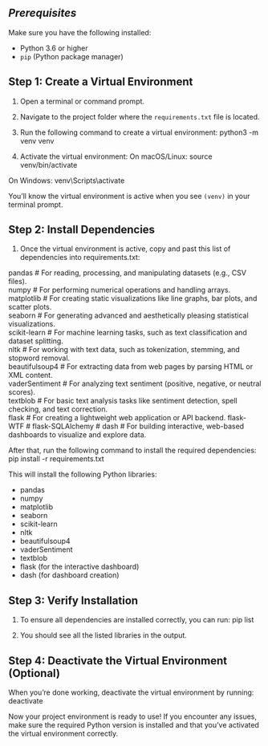 ## *****Prerequisites*****

Make sure you have the following installed:
- Python 3.6 or higher
- `pip` (Python package manager)

## Step 1: Create a Virtual Environment

1. Open a terminal or command prompt.
2. Navigate to the project folder where the `requirements.txt` file is located.
3. Run the following command to create a virtual environment:
python3 -m venv venv

4. Activate the virtual environment:
On macOS/Linux:
source venv/bin/activate

On Windows:
venv\Scripts\activate

You’ll know the virtual environment is active when you see `(venv)` in your terminal prompt.

## Step 2: Install Dependencies
1. Once the virtual environment is active, copy and past this list of dependencies into requirements.txt:

pandas               # For reading, processing, and manipulating datasets (e.g., CSV files).  
numpy                # For performing numerical operations and handling arrays.  
matplotlib           # For creating static visualizations like line graphs, bar plots, and scatter plots.  
seaborn              # For generating advanced and aesthetically pleasing statistical visualizations.  
scikit-learn         # For machine learning tasks, such as text classification and dataset splitting.  
nltk                 # For working with text data, such as tokenization, stemming, and stopword removal.  
beautifulsoup4       # For extracting data from web pages by parsing HTML or XML content.  
vaderSentiment       # For analyzing text sentiment (positive, negative, or neutral scores).  
textblob             # For basic text analysis tasks like sentiment detection, spell checking, and text correction.  
flask                # For creating a lightweight web application or API backend.
flask-WTF            # 
flask-SQLAlchemy     #
dash                 # For building interactive, web-based dashboards to visualize and explore data.  

After that, run the following command to install the required dependencies:
pip install -r requirements.txt

This will install the following Python libraries:
- pandas
- numpy
- matplotlib
- seaborn
- scikit-learn
- nltk
- beautifulsoup4
- vaderSentiment
- textblob
- flask (for the interactive dashboard)
- dash (for dashboard creation)

## Step 3: Verify Installation
1. To ensure all dependencies are installed correctly, you can run:
pip list

2. You should see all the listed libraries in the output.

## Step 4: Deactivate the Virtual Environment (Optional)
When you’re done working, deactivate the virtual environment by running:
deactivate

Now your project environment is ready to use! If you encounter any issues, make sure the required Python version is installed and that you’ve activated the virtual environment correctly.
